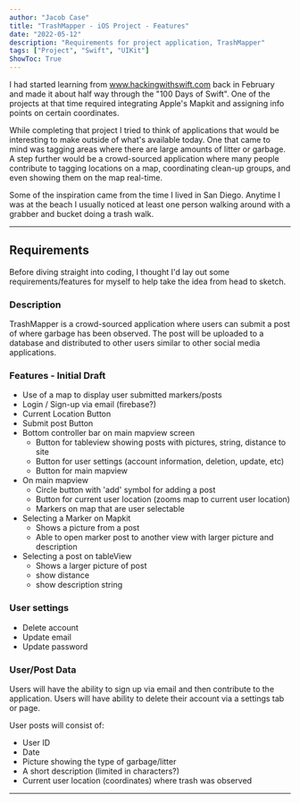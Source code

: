 ```yaml
---
author: "Jacob Case"
title: "TrashMapper - iOS Project - Features"
date: "2022-05-12"
description: "Requirements for project application, TrashMapper"
tags: ["Project", "Swift", "UIKit"]
ShowToc: True
---
```


I had started learning from www.hackingwithswift.com back in February and made it about half way through the "100 Days of Swift". One of the projects at that time required integrating Apple's Mapkit and assigning info points on certain coordinates.

While completing that project I tried to think of applications that would be interesting to make outside of what's available today. One that came to mind was tagging areas where there are large amounts of litter or garbage. A step further would be a crowd-sourced application where many people contribute to tagging locations on a map, coordinating clean-up groups, and even showing them on the map real-time.

Some of the inspiration came from the time I lived in San Diego. Anytime I was at the beach I usually noticed at least one person walking around with a grabber and bucket doing a trash walk.

---
## Requirements

Before diving straight into coding, I thought I'd lay out some requirements/features for myself to help take the idea from head to sketch.

### Description

TrashMapper is a crowd-sourced application where users can submit a post of where garbage has been observed. The post will be uploaded to a database and distributed to other users similar to other social media applications.


### Features - Initial Draft

- Use of a map to display user submitted markers/posts
- Login / Sign-up via email (firebase?)
- Current Location Button
- Submit post Button
- Bottom controller bar on main mapview screen
  - Button for tableview showing posts with pictures, string, distance to site
  - Button for user settings (account information, deletion, update, etc)
  - Button for main mapview
- On main mapview
  - Circle button with 'add' symbol for adding a post
  - Button for current user location (zooms map to current user location)
  - Markers on map that are user selectable
- Selecting a Marker on Mapkit
  - Shows a picture from a post
  - Able to open marker post to another view with larger picture and description
- Selecting a post on tableView
  - Shows a larger picture of post
  - show distance
  - show description string

### User settings

- Delete account
- Update email
- Update password


### User/Post Data

Users will have the ability to sign up via email and then contribute to the application. Users will have ability to delete their account via a settings tab or page.

User posts will consist of:
- User ID
- Date
- Picture showing the type of garbage/litter
- A short description (limited in characters?)
- Current user location (coordinates) where trash was observed

---
